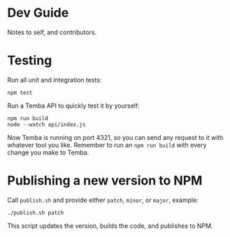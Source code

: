 # Dev Guide

Notes to self, and contributors.

# Testing

Run all unit and integration tests:

```
npm test
```

Run a Temba API to quickly test it by yourself:

```
npm run build
node --watch api/index.js
```

Now Temba is running on port 4321, so you can send any request to it with whatever tool you like. Remember to run an `npm run build` with every change you make to Temba.

# Publishing a new version to NPM

Call `publish.sh` and provide either `patch`, `minor`, or `major`, example:

```
./publish.sh patch
```

This script updates the version, builds the code, and publishes to NPM.

